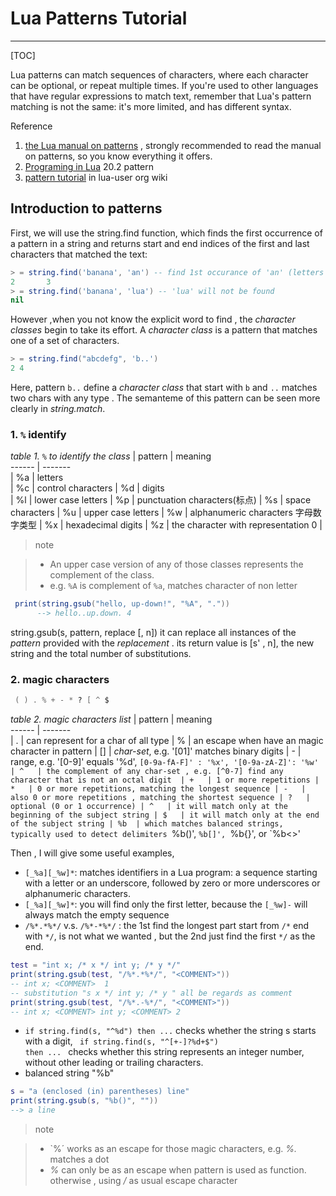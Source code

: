 # Lua Patterns Tutorial
---
[TOC]

Lua patterns can match sequences of characters, where each character can be optional, or repeat multiple times. If you're used to other languages that have regular expressions to match text, remember that Lua's pattern matching is not the same: it's more limited, and has different syntax.

Reference

1. [the Lua manual on patterns](http://www.lua.org/manual/5.1/manual.html#5.4.1) , strongly recommended to read the manual on patterns, so you know everything it offers.
2. [Programing in Lua](http://www.lua.org/pil/20.2.html) 20.2 pattern
3. [pattern tutorial](http://lua-users.org/wiki/PatternsTutorial) in lua-user org wiki

## Introduction to patterns

First, we will use the string.find function, which finds the first occurrence of a pattern in a string and returns start and end indices of the first and last characters that matched the text:
```lua
> = string.find('banana', 'an') -- find 1st occurance of 'an' (letters are matched literally) , return first and last indice of the matched char 
2       3
> = string.find('banana', 'lua') -- 'lua' will not be found
nil
```

However ,when you not know the explicit word to find , the _character classes_ begin to take its effort.  A _character class_ is a pattern that matches one of a set of characters.
```lua
> = string.find("abcdefg", 'b..')
2 4
```

Here, pattern `b..` define a _character class_ that start with `b` and `..` matches two chars with any type . The semanteme of this pattern can be seen more clearly in _string.match_.

### 1. `%` identify 

_table 1. `%` to identify the class_
| pattern    |  meaning      
 ------      | -------       
|  %a        | letters        
|  %c        | control characters 
| %d  | digits     
| %l  | lower case letters 
| %p  | punctuation characters(标点) 
| %s  | space characters 
| %u  | upper case letters 
| %w  | alphanumeric characters 字母数字类型 
| %x  | hexadecimal digits 
| %z  | the character with representation 0 |

>note

> - An upper case version of any of those classes represents the complement of the class.
> - e.g. `%A` is complement of `%a`, matches character of non letter 

```lua
 print(string.gsub("hello, up-down!", "%A", "."))
      --> hello..up.down. 4
```
string.gsub(s, pattern, replace [, n]) 
it can replace all instances of the _pattern_ provided with the _replacement_ .
its return value is [s' , n], the new string and the total number of substitutions.

### 2. magic characters
```lua
 ( ) . % + - * ? [ ^ $
```
_table 2. magic characters list_
| pattern    |  meaning      
 ------      | -------       
| .   | can represent for a char of all type
| %   | an escape when have an magic character in pattern
| []  | _char-set_,  e.g. '[01]' matches binary digits
| -   | range, e.g. '[0-9]' equals '%d', `[0-9a-fA-F]' : '%x', '[0-9a-zA-Z]': '%w' 
| ^   | the complement of any char-set , e.g. [^0-7] find any character that is not an octal digit 
| +   | 1 or more repetitions
| *   | 0 or more repetitions, matching the longest sequence
| -   | also 0 or more repetitions , matching the shortest sequence
| ?   | optional (0 or 1 occurrence)
| ^   | it will match only at the beginning of the subject string
| $   | it will match only at the end of the subject string
| %b  | which matches balanced strings, typically used to detect delimiters `%b()', `%b[]', `%b{}', or `%b<>'

Then , I will give some useful examples,
- `[_%a][_%w]*`:  matches identifiers in a Lua program: a sequence starting with a letter or an underscore, followed by zero or more underscores or alphanumeric characters.
- `[_%a][_%w]*`: you will find only the first letter, because the `[_%w]-` will always match the empty sequence
- `/%*.*%*/` v.s. `/%*-*%*/` : the 1st find the longest part start from `/*`  end with `*/`, is not what we wanted , but the 2nd just find the first `*/` as the end.

```lua
test = "int x; /* x */ int y; /* y */"
print(string.gsub(test, "/%*.*%*/", "<COMMENT>"))
-- int x; <COMMENT>  1
-- substitution "s x */ int y; /* y " all be regards as comment
print(string.gsub(test, "/%*.-%*/", "<COMMENT>"))
-- int x; <COMMENT> int y; <COMMENT> 2
```
- <code>if string.find(s, "^%d") then ...</code> checks whether the string s starts with a digit, <code> if string.find(s, "^[+-]?%d+$") then ... </code> checks whether this string represents an integer number, without other leading
or trailing characters.
- balanced string "%b"

```lua
s = "a (enclosed (in) parentheses) line"
print(string.gsub(s, "%b()", "")) 
--> a line
```

>note

> -  `%´ works as an escape for those magic characters, e.g. _%._ matches a dot 
> -  _%_ can only be as an escape when pattern is used as function. otherwise , using _/_ as usual escape character